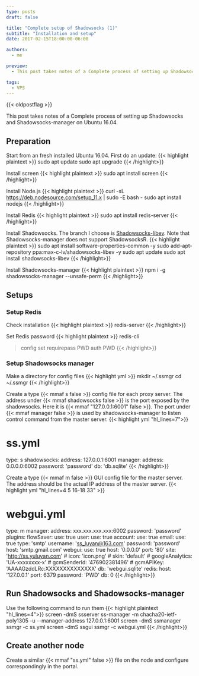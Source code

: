 ```yaml
---
type: posts
draft: false

title: "Complete setup of Shadowsocks (1)"
subtitle: "Installation and setup"
date: 2017-02-15T18:00:00-06:00

authors:
  - me

preview:
  - This post takes notes of a Complete process of setting up Shadowsocks and Shadowsocks-manager on Ubuntu 16.04. The first post is about the basic installation and setup process.

tags:
  - VPS
---
```

{{< oldpostflag >}}

This post takes notes of a Complete process of setting up Shadowsocks and Shadowsocks-manager on Ubuntu 16.04.

## Preparation
Start from an fresh installed Ubuntu 16.04. First do an update:
{{< highlight plaintext >}}
sudo apt update
sudo apt upgrade
{{< /highlight>}}

Install screen
{{< highlight plaintext >}}
sudo apt install screen
{{< /highlight>}}

Install Node.js
{{< highlight plaintext >}}
curl -sL https://deb.nodesource.com/setup_11.x | sudo -E bash -
sudo apt install nodejs
{{< /highlight>}}

Install Redis
{{< highlight plaintext >}}
sudo apt install redis-server
{{< /highlight>}}

Install Shadowsocks. The branch I choose is [Shadowsocks-libev](https://github.com/shadowsocks/shadowsocks-libev).
Note that Shadowsocks-manager does not support ShadowsocksR.
{{< highlight plaintext >}}
sudo apt install software-properties-common -y
sudo add-apt-repository ppa:max-c-lv/shadowsocks-libev -y
sudo apt update
sudo apt install shadowsocks-libev
{{< /highlight>}}

Install Shadowsocks-manager
{{< highlight plaintext >}}
npm i -g shadowsocks-manager --unsafe-perm
{{< /highlight>}}


## Setups

### Setup Redis
Check installation
{{< highlight plaintext >}}
redis-server
{{< /highlight>}}

Set Redis password
{{< highlight plaintext >}}
redis-cli
> config set requirepass PWD
> auth PWD
{{< /highlight>}}

### Setup Shadowsocks manager
Make a directory for config files
{{< highlight yml >}}
mkdir ~/.ssmgr
cd ~/.ssmgr
{{< /highlight>}}

Create a type {{< mmaf s false >}} config file for each proxy server. The address under {{< mmaf shadowsocks false >}} is the port exposed by the shadowsocks. Here it is {{< mmaf "127.0.0.1:6001" false >}}. The port under {{< mmaf manager false >}} is used by shadowsocks-manager to listen control command from the master server. 
{{< highlight yml "hl_lines=7">}}
# ss.yml
type: s
shadowsocks:
  address: 127.0.0.1:6001
manager:
  address: 0.0.0.0:6002
  password: 'password'
db: 'db.sqlite'
{{< /highlight>}}

Create a type {{< mmaf m false >}} GUI config file for the master server. The address should be the actual IP address of the master server.
{{< highlight yml "hl_lines=4 5 16-18 33" >}}
# webgui.yml
type: m
manager:
  address: xxx.xxx.xxx.xxx:6002
  password: 'password'
plugins:
  flowSaver:
    use: true
  user:
    use: true
  account:
    use: true
  email:
    use: true
    type: 'smtp'
    username: 'ss_luyan@163.com'
    password: 'password'
    host: 'smtp.gmail.com'
  webgui:
    use: true
    host: '0.0.0.0'
    port: '80'
     site: 'http://ss.yuluyan.com'
    # icon: 'icon.png'
    # skin: 'default'
    # googleAnalytics: 'UA-xxxxxxxx-x'
    # gcmSenderId: '476902381496'
    # gcmAPIKey: 'AAAAGzddLRc:XXXXXXXXXXXXXX'
db: 'webgui.sqlite'
redis:
  host: '127.0.0.1'
  port: 6379
  password: 'PWD'
  db: 0
{{< /highlight>}}

## Run Shadowsocks and Shadowsocks-manager
Use the following command to run them
{{< highlight plaintext "hl_lines=4">}}
screen -dmS ssserver ss-manager -m chacha20-ietf-poly1305 -u --manager-address 127.0.0.1:6001
screen -dmS ssmanager ssmgr -c ss.yml
screen -dmS ssgui ssmgr -c webgui.yml
{{< /highlight>}}

## Create another node
Create a similar {{< mmaf "ss.yml" false >}} file on the node and configure correspondingly in the portal.